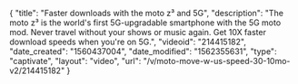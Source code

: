 {
    "title": "Faster downloads with the moto z³ and 5G",
    "description": "The moto z³ is the world's first 5G-upgradable smartphone with the 5G moto mod. Never travel without your shows or music again. Get 10X faster download speeds when you're on 5G.",
    "videoid": "214415182",
    "date_created": "1560437004",
    "date_modified": "1562355631",
    "type": "captivate",
    "layout": "video",
    "url": "\/v\/moto-move-w-us-speed-30-10mo-v2\/214415182"
}